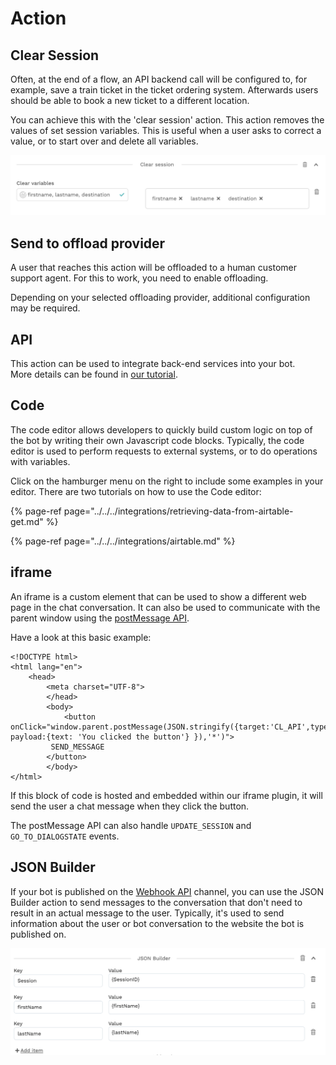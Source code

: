 # Action

## Clear Session

Often, at the end of a flow, an API backend call will be configured to, for example, save a train ticket in the ticket ordering system. Afterwards users should be able to book a new ticket to a different location.

You can achieve this with the 'clear session' action. This action removes the values of set session variables. This is useful when a user asks to correct a value, or to start over and delete all variables.

![](../../../.gitbook/assets/image%20%28262%29.png)

## Send to offload provider

A user that reaches this action will be offloaded to a human customer support agent. For this to work, you need to enable offloading.

Depending on your selected offloading provider, additional configuration may be required.

## API

This action can be used to integrate back-end services into your bot.   
More details can be found in [our tutorial](https://app.gitbook.com/@chatlayer/s/chatlayer-documentation/~/drafts/-MIrr7mtVp_aqyzM-udL/integrations/custom-back-end-integrations).

## Code

The code editor allows developers to quickly build custom logic on top of the bot by writing their own Javascript code blocks. Typically, the code editor is used to perform requests to external systems, or to do operations with variables.

Click on the hamburger menu on the right to include some examples in your editor. There are two tutorials on how to use the Code editor:

{% page-ref page="../../../integrations/retrieving-data-from-airtable-get.md" %}

{% page-ref page="../../../integrations/airtable.md" %}

## iframe

An iframe is a custom element that can be used to show a different web page in the chat conversation. It can also be used to communicate with the parent window using the [postMessage API](https://developer.mozilla.org/en-US/docs/Web/API/Window/postMessage).

Have a look at this basic example:

```markup
<!DOCTYPE html>
<html lang="en">
	<head>
		<meta charset="UTF-8">
		</head>
		<body>
			<button onClick="window.parent.postMessage(JSON.stringify({target:'CL_API',type:'SEND_MESSAGE', payload:{text: 'You clicked the button'} }),'*')">
         SEND_MESSAGE
        </button>
		</body>
</html>
```

If this block of code is hosted and embedded within our iframe plugin, it will send the user a chat message when they click the button.

The postMessage API can also handle `UPDATE_SESSION` and `GO_TO_DIALOGSTATE` events.

## JSON Builder

If your bot is published on the [Webhook API](../../../channels/webhook-api.md) channel, you can use the JSON Builder action to send messages to the conversation that don't need to result in an actual message to the user. Typically, it's used to send information about the user or bot conversation to the website the bot is published on.

![](../../../.gitbook/assets/image%20%28230%29.png)



